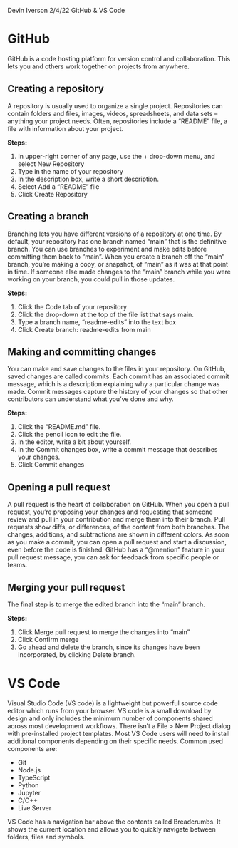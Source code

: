Devin Iverson
2/4/22
GitHub & VS Code
 
# GitHub

GitHub is a code hosting platform for version control and collaboration. This lets you and others work together on projects from anywhere.

## Creating a repository

A repository is usually used to organize a single project. Repositories can contain folders and files, images, videos, spreadsheets, and data sets – anything your project needs. Often, repositories include a “README” file, a file with information about your project.

**Steps:**
1. In upper-right corner of any page, use the + drop-down menu, and select New Repository
2. Type in the name of your repository
3. In the description box, write a short description.
4. Select Add a “README” file
5. Click Create Repository
 
## Creating a branch

Branching lets you have different versions of a repository at one time. By default, your repository has one branch named “main” that is the definitive branch. You can use branches to experiment and make edits before committing them back to “main”.
When you create a branch off the “main” branch, you’re making a copy, or snapshot, of “main” as it was at that point in time. If someone else made changes to the “main” branch while you were working on your branch, you could pull in those updates.

**Steps:**
1. Click the Code tab of your repository
2. Click the drop-down at the top of the file list that says main.
3. Type a branch name, “readme-edits” into the text box
4. Click Create branch: readme-edits from main
 
## Making and committing changes

You can make and save changes to the files in your repository. On GitHub, saved changes are called commits. Each commit has an associated commit message, which is a description explaining why a particular change was made. Commit messages capture the history of your changes so that other contributors can understand what you’ve done and why.

**Steps:**
1. Click the “README.md” file.
2. Click the pencil icon to edit the file.
3. In the editor, write a bit about yourself.
4. In the Commit changes box, write a commit message that describes your changes.
5. Click Commit changes
 
## Opening a pull request

A pull request is the heart of collaboration on GitHub. When you open a pull request, you’re proposing your changes and requesting that someone review and pull in your contribution and merge them into their branch. Pull requests show diffs, or differences, of the content from both branches. The changes, additions, and subtractions are shown in different colors.
As soon as you make a commit, you can open a pull request and start a discussion, even before the code is finished. GitHub has a “@mention” feature in your pull request message, you can ask for feedback from specific people or teams.

## Merging your pull request

The final step is to merge the edited branch into the “main” branch.

**Steps:**
1. Click Merge pull request to merge the changes into “main”
2. Click Confirm merge
3. Go ahead and delete the branch, since its changes have been incorporated, by clicking Delete branch.
               
# VS Code

Visual Studio Code (VS code) is a lightweight but powerful source code editor which runs from your browser. VS code is a small download by design and only includes the minimum number of components shared across most development workflows. There isn’t a File > New Project dialog with pre-installed project templates. Most VS Code users will need to install additional components depending on their specific needs.
Common used components are:
* Git
* Node.js
* TypeScript
* Python
* Jupyter
* C/C++
* Live Server

VS Code has a navigation bar above the contents called Breadcrumbs. It shows the current location and allows you to quickly navigate between folders, files and symbols. 
 
